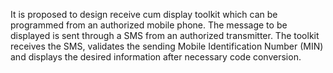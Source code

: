 It is proposed to design receive cum display toolkit which can be programmed from an authorized mobile phone. The message to be displayed is sent through a SMS from an authorized transmitter. The toolkit receives the SMS, validates the sending Mobile Identification Number (MIN) and displays the desired information after necessary code conversion.